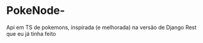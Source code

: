 # PokeNode-
Api em TS de pokemons, inspirada (e melhorada) na versão de Django Rest que eu já tinha feito
